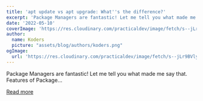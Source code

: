 ```yaml
---
title: 'apt update vs apt upgrade: What''s the difference?'
excerpt: 'Package Managers are fantastic! Let me tell you what made me say that.          Features of Package...'
date: '2022-05-10'
coverImage: 'https://res.cloudinary.com/practicaldev/image/fetch/s--jLr9BVly--/c_imagga_scale,f_auto,fl_progressive,h_420,q_auto,w_1000/https://dev-to-uploads.s3.amazonaws.com/uploads/articles/e99yp0z0q4vlw19acvnd.png'
author:
  name: Koders
  picture: "assets/blog/authors/koders.png"
ogImage:
  url: 'https://res.cloudinary.com/practicaldev/image/fetch/s--jLr9BVly--/c_imagga_scale,f_auto,fl_progressive,h_420,q_auto,w_1000/https://dev-to-uploads.s3.amazonaws.com/uploads/articles/e99yp0z0q4vlw19acvnd.png'
---
```


Package Managers are fantastic! Let me tell you what made me say that.          Features of Package...

[Read more](https://dev.to/kcdchennai/apt-update-vs-apt-upgrade-whats-the-difference-2ff8)
